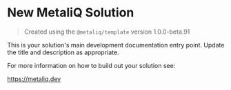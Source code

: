 # New MetaliQ Solution

> Created using the `@metaliq/template` version 1.0.0-beta.91

This is your solution's main development documentation entry point. Update the title and description as appropriate.

For more information on how to build out your solution see:

https://metaliq.dev
